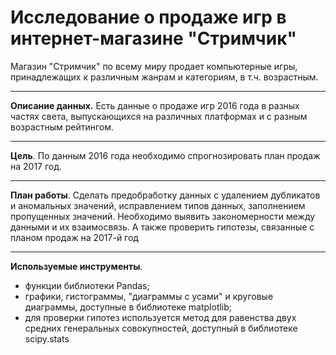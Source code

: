 # Исследование о продаже игр в интернет-магазине "Стримчик"

Магазин "Стримчик" по всему миру продает компьютерные игры, принадлежащих к различным жанрам и категориям, в т.ч. возрастным.

---
**Описание данных.** Есть данные о продаже игр 2016 года в разных частях света, выпускающихся на различных платформах и с разным возрастным рейтингом. 

---
**Цель**. По данным 2016 года необходимо спрогнозировать план продаж на 2017 год. 

---
**План работы**. Cделать предобработку данных с удалением дубликатов и аномальных значений, исправлением типов данных, заполнением пропущенных значений. Необходимо выявить закономерности между данными и их взаимосвязь. А также проверить гипотезы, связанные с планом продаж на 2017-й год

---
**Используемые инструменты**.

* функции библиотеки Pandas;
* графики, гистограммы, "диаграммы с усами" и круговые диаграммы, доступные в библиотеке matplotlib;
* для проверки гипотез используется метод для равенства двух средних генеральных совокупностей, доступный в библиотеке scipy.stats
